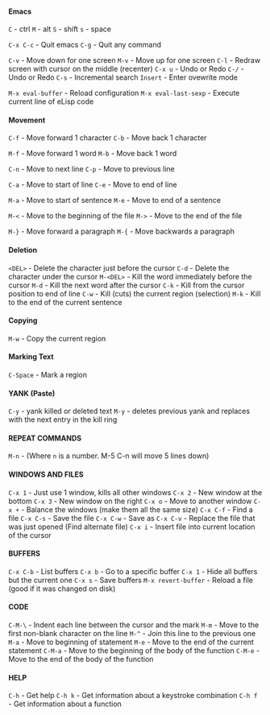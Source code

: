 #### Emacs

`C` - ctrl
`M` - alt
`S` - shift
`s` - space

`C-x C-c` - Quit emacs
`C-g`     - Quit any command

`C-v`    - Move down for one screen
`M-v`    - Move up for one screen
`C-l`    - Redraw screen with cursor on the middle (recenter)
`C-x u`  - Undo or Redo
`C-/`    - Undo or Redo
`C-s`    - Incremental search
`Insert` - Enter ovewrite mode

`M-x eval-buffer`    - Reload configuration
`M-x eval-last-sexp` - Execute current line of eLisp code


#### Movement
`C-f` - Move forward 1 character
`C-b` - Move back 1 character

`M-f` - Move forward 1 word
`M-b` - Move back 1 word

`C-n` - Move to next line
`C-p` - Move to previous line

`C-a` - Move to start of line
`C-e` - Move to end of line

`M-a` - Move to start of sentence
`M-e` - Move to end of a sentence

`M-<` - Move to the beginning of the file
`M->` - Move to the end of the file

`M-}` - Move forward a paragraph
`M-{` - Move backwards a paragraph


#### Deletion
`<DEL>`   - Delete the character just before the cursor
`C-d`     - Delete the character under the cursor
`M-<DEL>` - Kill the word immediately before the cursor
`M-d`	  - Kill the next word after the cursor
`C-k`     - Kill from the cursor position to end of line
`C-w`     - Kill (cuts) the current region (selection)
`M-k`	  - Kill to the end of the current sentence


#### Copying
`M-w` - Copy the current region


#### Marking Text
`C-Space` - Mark a region


#### YANK (Paste)
`C-y` - yank killed or deleted text
`M-y` - deletes previous yank and replaces with the next entry in the kill ring


#### REPEAT COMMANDS
`M-n` - (Where `n` is a number. M-5 C-n will move 5 lines down)


#### WINDOWS AND FILES
`C-x 1`   - Just use 1 window, kills all other windows
`C-x 2`   - New window at the bottom
`C-x 3`   - New window on the right
`C-x o`   - Move to another window
`C-x +`   - Balance the windows (make them all the same size)
`C-x C-f` - Find a file
`C-x C-s` - Save the file
`C-x C-w` - Save as
`C-x C-v` - Replace the file that was just opened (Find alternate file)
`C-x i`   - Insert file into current location of the cursor


#### BUFFERS
`C-x C-b` - List buffers
`C-x b`   - Go to a specific buffer
`C-x 1`   - Hide all buffers but the current one
`C-x s`   - Save buffers
`M-x revert-buffer` - Reload a file (good if it was changed on disk)


#### CODE
`C-M-\` - Indent each line between the cursor and the mark
`M-m`   - Move to the first non-blank character on the line
`M-^`   - Join this line to the previous one
`M-a`   - Move to beginning of statement
`M-e`   - Move to the end of the current statement
`C-M-a` - Move to the beginning of the body of the function
`C-M-e` - Move to the end of the body of the function


#### HELP
`C-h` - Get help
`C-h k` - Get information about a keystroke combination
`C-h f` - Get information about a function